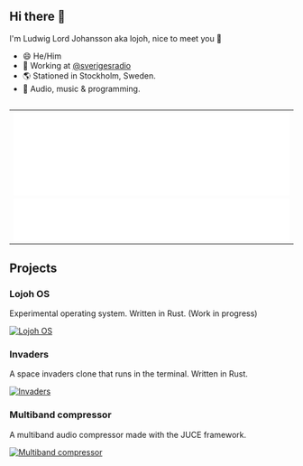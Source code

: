 <!--
**lojoh/lojoh** is a ✨ _special_ ✨ repository because its `README.md` (this file) appears on your GitHub profile.

Here are some ideas to get you started:


- 🌱 I’m currently learning ...
- 👯 I’m looking to collaborate on ...
- 🤔 I’m looking for help with ...
- 💬 Ask me about ...
- 📫 How to reach me: ...
- 😄 Pronouns: ...
- ⚡ Fun fact: ...
-->

## Hi there 👋
I'm Ludwig Lord Johansson aka lojoh, nice to meet you 🍻

- 😄 He/Him
- 🔨 Working at [@sverigesradio](https://github.com/sverigesradio)
- 🌎 Stationed in Stockholm, Sweden.
- 🧡 Audio, music & programming.

<!--
- ✈️ My favourite hobbies are traveling, skiing, diving and meeting different people.

- 💬 Talk to me about applied psychology and software/systems architecture.


<div align="center">
<img align="center" src="/github-metrics.svg" alt="Metrics" width="400">
<img align="center" src="/metrics.plugin.languages.svg" alt="Metrics" width="400">
<img align="center" src="/metrics.plugin.topics.icons.svg" alt="Metrics" width="400">

</div>


<table>
  <tr>
    <td width="50%">
      <img align="center" src="/github-metrics.svg" alt="Metrics" width="100%">
    </td>
    <td width="50%">
      <img align="center" src="/metrics.plugin.languages.details.svg" alt="Metrics" height="50%" width="100%">
      <img align="center" src="/metrics.plugin.topics.icons.svg" alt="Metrics" height="50%" width="100%">   
    </td>
  </tr>
</table>


<div align="center">
   <img align="center" src="/metrics.plugin.languages.details.svg" alt="Metrics" width="100%">
   <img align="center" src="/metrics.plugin.topics.icons.svg" alt="Metrics" width="51%"> 
</div>


<table>
  <tr>
    <td width="50%">
      <div align="center">
        <img align="center" src="/metrics.plugin.languages.details.svg" alt="Metrics" width="80%">
      </div>
    </td>
    <td width="50%">
      <div align="center">
        <img align="center" src="/metrics.plugin.topics.icons.svg" alt="Metrics" width="80%">   
      </div>
    </td>
  </tr>
</table>

-->
##
<table>
  <tr>
    <td width="100%">
      <div>
        <img align="center" src="/metrics.plugin.languages.details.svg" alt="Metrics" width="100%">
      </div>
    </td>
  </tr>
   <tr>
    <td width="100%">
      <div align="center">
        <img align="center" src="/metrics.plugin.topics.icons.svg" alt="Metrics" width="100%">   
      </div>
    </td>
  </tr>
</table>


## Projects

### Lojoh OS
Experimental operating system. Written in Rust. (Work in progress)

[![Lojoh OS](https://github-readme-stats.vercel.app/api/pin/?username=lojoh&repo=lojoh_os&theme=radical&show_icons=true)](https://github.com/lojoh/lojoh_os)

### Invaders

A space invaders clone that runs in the terminal. Written in Rust.

[![Invaders](https://github-readme-stats.vercel.app/api/pin/?username=lojoh&repo=invaders&theme=radical&show_icons=true)](https://github.com/lojoh/invaders)

### Multiband compressor

A multiband audio compressor made with the JUCE framework.

[![Multiband compressor](https://github-readme-stats.vercel.app/api/pin/?username=lojoh&repo=simple-mb-comp&theme=radical&show_icons=true)](https://github.com/lojoh/simple-mb-comp)

<!--
## 🔨 Tools 𝗜 𝗨𝘀𝗲

<table>
  <tbody>
    <tr valign="top">
      <td width="100px" align="center">
        <span>Windows</span><br><br><br>
        <img height="64px" src="https://cdn.svgporn.com/logos/microsoft-windows.svg">
      </td>
      <td width="100px" align="center">
        <span>Ubuntu</span><br><br><br>
        <img height="64px" src="https://cdn.svgporn.com/logos/ubuntu.svg">
      </td>
      <td width="100px" align="center">
        <span>Git</span><br><br><br>
        <img height="64px" src="https://cdn.svgporn.com/logos/git-icon.svg">
      </td>
      <td width="100px" align="center">
        <span>Docker</span><br><br><br>
        <img height="64px" src="https://cdn.svgporn.com/logos/docker-icon.svg">
      </td>
      <td width="100px" align="center">
        <span>Rust</span><br><br><br>
        <img height="64px" src="https://cdn.svgporn.com/logos/rust.svg">
      </td>
      <td width="100px" align="center">
        <span>VS Code</span><br><br><br>
        <img height="64px" src="https://cdn.svgporn.com/logos/visual-studio-code.svg">
      </td>
      <td width="100px" align="center">
        <span>Python</span><br><br><br>
        <img height="64px" src="https://cdn.svgporn.com/logos/python.svg">
      </td>
      <td width="100px" align="center">
        <span>C#</span><br><br><br>
        <img height="64px" src="https://raw.githubusercontent.com/devicons/devicon/master/icons/csharp/csharp-original.svg">
      </td>
      <td width="100px" align="center">
        <span>NodeJS</span><br><br><br>
        <img height="64px" src='https://raw.githubusercontent.com/devicons/devicon/master/icons/nodejs/nodejs-original-wordmark.svg'>
      </td>
    </tr>
  </tbody>
</table>
 ...and many more!
-->
<!--
## 📈 Some stats

<div>
  <a href="https://github.com/lojoh">
    <img height="150" src="https://github-readme-stats.vercel.app/api?username=lojoh&count_private=true&theme=radical&show_icons=true"/>
    <img height="150" src="https://github-readme-stats.vercel.app/api/top-langs/?username=lojoh&layout=compact&langs_count=16&theme=radical"/>
  </a>
</div>
-->


